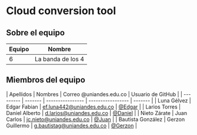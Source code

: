 # Cloud conversion tool

## Sobre el equipo

| Equipo | Nombre |
| ------ | ------ |
| 6 | La banda de los 4 |

## Miembros del equipo

| Apellidos | Nombres | Correo @uniandes.edu.co | Usuario de GitHub | 
| --------- | ------- | ---------------- | ----------------- | ------- |
| Luna Gélvez | Edgar Fabian | ef.luna442@uniandes.edu.co | [@Edgar](https://github.com/EdgarLunaG-442) | 
| Larios Torres | Daniel Alberto | d.larios@uniandes.edu.co | [@Daniel](https://github.com/dlariosuniandes) | 
| Nieto Zárate | Juan Carlos | jc.nieto@uniandes.edu.co | [@Juan](https://github.com/jc-nieto) | 
| Bautista González | Gerzon Guillermo | g.bautistag@uniandes.edu.co | [@Gerzon](https://github.com/Gerzon-MISO) | 
